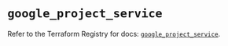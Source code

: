 # `google_project_service`

Refer to the Terraform Registry for docs: [`google_project_service`](https://registry.terraform.io/providers/hashicorp/google-beta/5.16.0/docs/resources/google_project_service).
